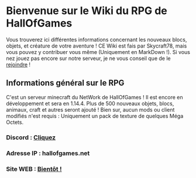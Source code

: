 # Bienvenue sur le Wiki du RPG de HallOfGames
Vous trouverez ici différentes informations concernant les nouveaux blocs, objets, et créature de votre aventure ! CE Wiki est fais par Skycraft78, mais vous pouvez y contribuer vous même (Uniquement en MarkDown !). Si vous nez jouez pas encore sur notre serveur, je ne vous conseil que de le [rejoindre](https://discord.gg/CjPXQzH) !
## Informations général sur le RPG
C'est un serveur minecraft du NetWork de HallOfGames ! Il est encore en développement et sera en 1.14.4. Plus de 500 nouveaux objets, blocs, animaux, craft et autres seront ajouté ! Bien sur, aucun mods ou client modifiés n'est requis : Uniquement un pack de texture de quelques Méga Octets.
### Discord : [Cliquez](https://discord.gg/CjPXQzH)
### Adresse IP : hallofgames.net
### Site WEB : [Bientôt !](http://hallofgames.net)
